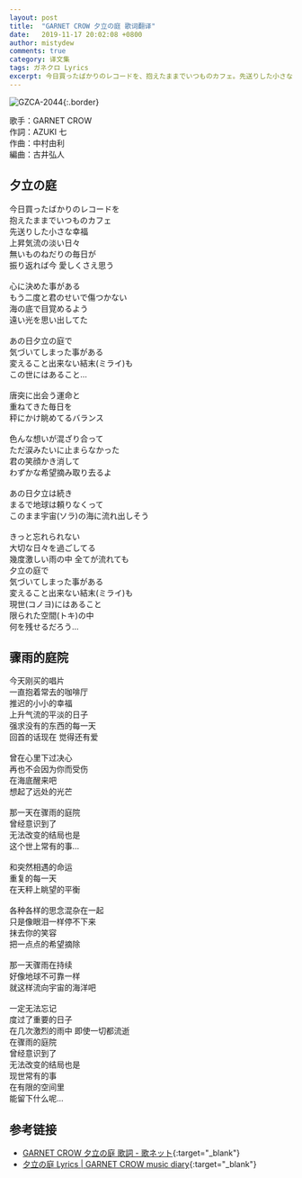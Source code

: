 ```yaml
---
layout: post
title:  "GARNET CROW 夕立の庭 歌词翻译"
date:   2019-11-17 20:02:08 +0800
author: mistydew
comments: true
category: 译文集
tags: ガネクロ Lyrics
excerpt: 今日買ったばかりのレコードを、抱えたままでいつものカフェ。先送りした小さな幸福、上昇気流の淡い日々。無いものねだりの毎日が、振り返れば今 愛しくさえ思う。
---
```

![GZCA-2044](https://crowsub.github.io/assets/images/discography/single/GZCA-2044.jpg){:.border}

歌手：GARNET CROW<br>
作詞：AZUKI 七<br>
作曲：中村由利<br>
編曲：古井弘人

<div class="lyric-original">
  <h2>夕立の庭</h2>
  <p>
    今日買ったばかりのレコードを<br>
    抱えたままでいつものカフェ<br>
    先送りした小さな幸福<br>
    上昇気流の淡い日々<br>
    無いものねだりの毎日が<br>
    振り返れば今 愛しくさえ思う<br>
    <br>
    心に決めた事がある<br>
    もう二度と君のせいで傷つかない<br>
    海の底で目覚めるよう<br>
    遠い光を思い出してた<br>
    <br>
    あの日夕立の庭で<br>
    気づいてしまった事がある<br>
    変えること出来ない結末(ミライ)も<br>
    この世にはあること…<br>
    <br>
    唐突に出会う運命と<br>
    重ねてきた毎日を<br>
    秤にかけ眺めてるバランス<br>
    <br>
    色んな想いが混ざり合って<br>
    ただ涙みたいに止まらなかった<br>
    君の笑顔かき消して<br>
    わずかな希望摘み取り去るよ<br>
    <br>
    あの日夕立は続き<br>
    まるで地球は頼りなくって<br>
    このまま宇宙(ソラ)の海に流れ出しそう<br>
    <br>
    きっと忘れられない<br>
    大切な日々を過ごしてる<br>
    幾度激しい雨の中 全てが流れても<br>
    夕立の庭で<br>
    気づいてしまった事がある<br>
    変えること出来ない結末(ミライ)も<br>
    現世(コノヨ)にはあること<br>
    限られた空間(トキ)の中<br>
    何を残せるだろう…
  </p>
</div>

<div class="lyric-translation">
  <h2>骤雨的庭院</h2>
  <p>
    今天刚买的唱片<br>
    一直抱着常去的咖啡厅<br>
    推迟的小小的幸福<br>
    上升气流的平淡的日子<br>
    强求没有的东西的每一天<br>
    回首的话现在 觉得还有爱<br>
    <br>
    曾在心里下过决心<br>
    再也不会因为你而受伤<br>
    在海底醒来吧<br>
    想起了远处的光芒<br>
    <br>
    那一天在骤雨的庭院<br>
    曾经意识到了<br>
    无法改变的结局也是<br>
    这个世上常有的事…<br>
    <br>
    和突然相遇的命运<br>
    重复的每一天<br>
    在天秤上眺望的平衡<br>
    <br>
    各种各样的思念混杂在一起<br>
    只是像眼泪一样停不下来<br>
    抹去你的笑容<br>
    把一点点的希望摘除<br>
    <br>
    那一天骤雨在持续<br>
    好像地球不可靠一样<br>
    就这样流向宇宙的海洋吧<br>
    <br>
    一定无法忘记<br>
    度过了重要的日子<br>
    在几次激烈的雨中 即使一切都流逝<br>
    在骤雨的庭院<br>
    曾经意识到了<br>
    无法改变的结局也是<br>
    现世常有的事<br>
    在有限的空间里<br>
    能留下什么呢…
  </p>
</div>

## 参考链接

* [GARNET CROW 夕立の庭 歌詞 - 歌ネット](https://www.uta-net.com/song/20149){:target="_blank"}
* [夕立の庭 Lyrics \| GARNET CROW music diary](https://crowsub.github.io/lyrics/original/夕立の庭.html){:target="_blank"}
